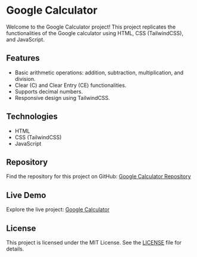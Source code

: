 # Google Calculator

Welcome to the Google Calculator project! This project replicates the functionalities of the Google calculator using HTML, CSS (TailwindCSS), and JavaScript.

## Features

- Basic arithmetic operations: addition, subtraction, multiplication, and division.
- Clear (C) and Clear Entry (CE) functionalities.
- Supports decimal numbers.
- Responsive design using TailwindCSS.

## Technologies

- HTML
- CSS (TailwindCSS)
- JavaScript

## Repository

Find the repository for this project on GitHub: [Google Calculator Repository](https://github.com/Cipher-Nomad/calculator)

## Live Demo

Explore the live project: [Google Calculator](https://google-calculator-app.vercel.app/)

## License

This project is licensed under the MIT License. See the [LICENSE](LICENSE) file for details.
